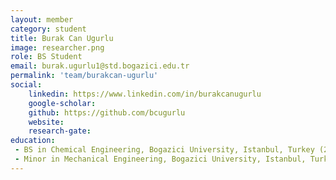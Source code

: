 ```yaml
---
layout: member
category: student
title: Burak Can Ugurlu
image: researcher.png
role: BS Student
email: burak.ugurlu1@std.bogazici.edu.tr
permalink: 'team/burakcan-ugurlu'
social:
    linkedin: https://www.linkedin.com/in/burakcanugurlu
    google-scholar:
    github: https://github.com/bcugurlu
    website:
    research-gate:
education:
 - BS in Chemical Engineering, Bogazici University, Istanbul, Turkey (2025)
 - Minor in Mechanical Engineering, Bogazici University, Istanbul, Turkey (2025)
---
```

